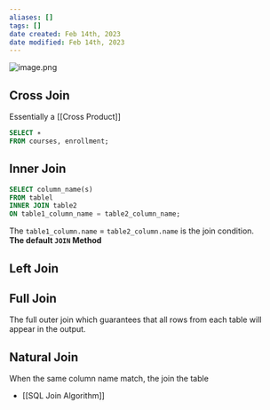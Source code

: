 ```yaml
---
aliases: []
tags: []
date created: Feb 14th, 2023
date modified: Feb 14th, 2023
---
```

![image.png](https://img.ynchen.me/2023/02/3e7113fe716e6f0f05c942a9eee35b87.webp)

## Cross Join
Essentially a [[Cross Product]]

```sql
SELECT ∗
FROM courses, enrollment; 
```

## Inner Join
```sql
SELECT column_name(s) 
FROM tablel
INNER JOIN table2
ON table1_column_name = table2_column_name; 
```

The `table1_column.name` = `table2_column.name` is the join condition.  
**The default `JOIN` Method**

## Left Join

## Full Join
The full outer join which guarantees that all rows from each table will appear in the output.

## Natural Join
When the same column name match, the join the table

- [[SQL Join Algorithm]]